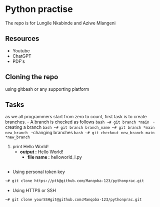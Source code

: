 # **Python practise**
The repo is for Lungile Nkabinde and Aziwe Mlangeni


## Resources
- Youtube
- ChatGPT
- PDF's

## Cloning the repo
using gitbash or any supporting platform


## Tasks
as we all programmers start from zero to count, first task is to create branches.
	- A branch is checked as follows
	````bash
	~# git branch
	   *main
	````
	-creating a branch
	````bash
	~# git branch branch_name
	~# git branch
	    *main
	    new_branch
	````
	-changing branches
	````bash
	~# git checkout new_branch
	     main
	     *new_branch
	 ````

1. print Hello World!
	- **output :** Hello World!
		- **file name :** helloworld_l.py
##

- Using personal token key 
````bash
~# git clone https://ptk@github.com/Manqoba-123/pythonprac.git
````

- Using HTTPS or SSH
````bash
~# git clone yourSSHgit@github.com:Manqoba-123/pythonprac.git
````
